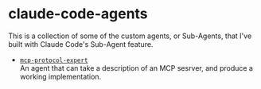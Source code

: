 # claude-code-agents

This is a collection of some of the custom agents, or Sub-Agents, that I've built with Claude Code's Sub-Agent feature.

- [`mcp-protocol-expert`](./agents/mcp-protocol-expert.md)  
  An agent that can take a description of an MCP sesrver, and produce a working implementation.
